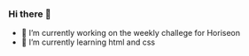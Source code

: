 ### Hi there 👋

- 🔭 I’m currently working on the weekly challege for Horiseon
- 🌱 I’m currently learning html and css

